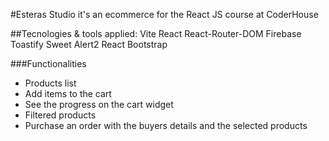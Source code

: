 #Esteras Studio it's an ecommerce for the React JS course at CoderHouse

##Tecnologies & tools applied:
Vite
React
React-Router-DOM
Firebase
Toastify
Sweet Alert2
React Bootstrap

###Functionalities
- Products list
- Add items to the cart
- See the progress on the cart widget
- Filtered products
- Purchase an order with the buyers details and the selected products
